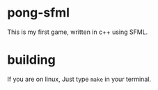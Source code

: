 # pong-sfml
This is my first game, written in c++ using SFML.

# building
If you are on linux, Just type ``` make ``` in your terminal.
